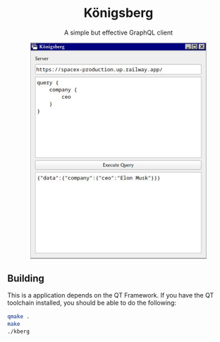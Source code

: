 
<div align="center">
<h1 align="center">Königsberg</h1>
<p align="center">
    A simple but effective GraphQL client
</p>
</div>
<p align="center">
    <img width="400" src="/screenshots/main.jpg"/>
</p>

## Building

This is a application depends on the QT Framework. If you have the QT toolchain
installed, you should be able to do the following:

```bash
qmake .
make
./kberg
```
